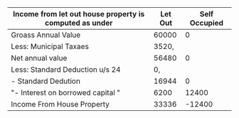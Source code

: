 ﻿Income from let out house property is computed as under|Let Out|Self Occupied
-|-|-|
Groass Annual Value|60000|0
Less: Municipal Taxaes|3520,
Net annual value|56480|0
Less: Standard Deduction u/s 24|0,
- Standard Dedution|16944|0
"- Interest on borrowed capital "|6200|12400
Income From House Property|33336|-12400